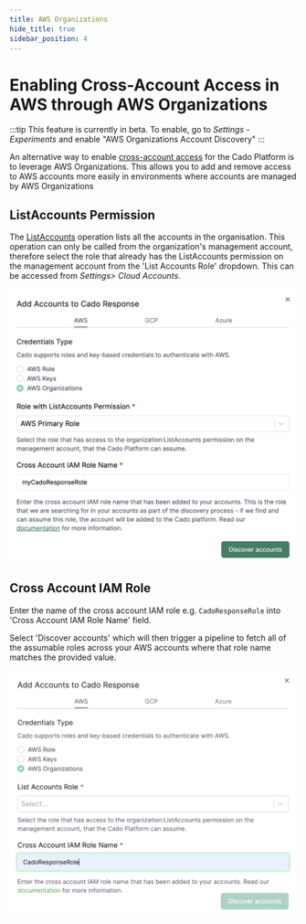 ```yaml
---
title: AWS Organizations
hide_title: true
sidebar_position: 4
---
```


# Enabling Cross-Account Access in AWS through AWS Organizations

:::tip
This feature is currently in beta. To enable, go to *Settings - Experiments* and enable "AWS Organizations Account Discovery"
:::

An alternative way to enable [cross-account access](./cross-account-creation.md) for the Cado Platform is to leverage AWS Organizations. This allows you to add and remove access to AWS accounts more easily in environments where accounts are managed by AWS Organizations

## ListAccounts Permission

The [ListAccounts](https://docs.aws.amazon.com/organizations/latest/APIReference/API_ListAccounts.html) operation lists all the accounts in the organisation. This operation can only be called from the organization's management account, therefore select the role that already has the ListAccounts permission on the management account from the 'List Accounts Role' dropdown. This can be accessed from *Settings> Cloud Accounts*.

![Select List Accounts Role](/img/aws-orgs-list-accounts-role.png)

## Cross Account IAM Role

Enter the name of the cross account IAM role e.g. `CadoResponseRole` into 'Cross Account IAM Role Name' field.

Select 'Discover accounts' which will then trigger a pipeline to fetch all of the assumable roles across your AWS accounts where that role name matches the provided value.

![AWS Orgs Settings in Cado](/img/aws-orgs-cross-account-iam-role.png)
